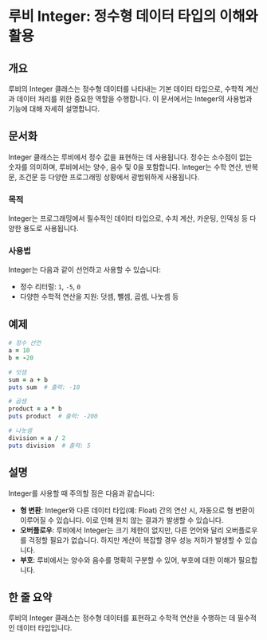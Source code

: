 <!--
Meta Description: # 루비 Integer: 정수형 데이터 타입의 이해와 활용 ## 개요 루비의 Integer 클래스는 정수형 데이터를 나타내는 기본 데이터 타입으로, 수학적 계산과 데이터 처리를 위한 중요한 역할을 수행합니다. 이 문서에서는 Integer의 사용법과 기능에 대해 자세히 ...
Meta Keywords: 데이터, integer, integer는, 있습니다, 정수형
-->

# 루비 Integer: 정수형 데이터 타입의 이해와 활용

## 개요
루비의 Integer 클래스는 정수형 데이터를 나타내는 기본 데이터 타입으로, 수학적 계산과 데이터 처리를 위한 중요한 역할을 수행합니다. 이 문서에서는 Integer의 사용법과 기능에 대해 자세히 설명합니다.

## 문서화
Integer 클래스는 루비에서 정수 값을 표현하는 데 사용됩니다. 정수는 소수점이 없는 숫자를 의미하며, 루비에서는 양수, 음수 및 0을 포함합니다. Integer는 수학 연산, 반복문, 조건문 등 다양한 프로그래밍 상황에서 광범위하게 사용됩니다.

### 목적
Integer는 프로그래밍에서 필수적인 데이터 타입으로, 수치 계산, 카운팅, 인덱싱 등 다양한 용도로 사용됩니다.

### 사용법
Integer는 다음과 같이 선언하고 사용할 수 있습니다:
- 정수 리터럴: `1`, `-5`, `0`
- 다양한 수학적 연산을 지원: 덧셈, 뺄셈, 곱셈, 나눗셈 등

## 예제
```ruby
# 정수 선언
a = 10
b = -20

# 덧셈
sum = a + b
puts sum  # 출력: -10

# 곱셈
product = a * b
puts product  # 출력: -200

# 나눗셈
division = a / 2
puts division  # 출력: 5
```

## 설명
Integer를 사용할 때 주의할 점은 다음과 같습니다:

- **형 변환**: Integer와 다른 데이터 타입(예: Float) 간의 연산 시, 자동으로 형 변환이 이루어질 수 있습니다. 이로 인해 원치 않는 결과가 발생할 수 있습니다.
- **오버플로우**: 루비에서 Integer는 크기 제한이 없지만, 다른 언어와 달리 오버플로우를 걱정할 필요가 없습니다. 하지만 계산이 복잡할 경우 성능 저하가 발생할 수 있습니다.
- **부호**: 루비에서는 양수와 음수를 명확히 구분할 수 있어, 부호에 대한 이해가 필요합니다.

## 한 줄 요약
루비의 Integer 클래스는 정수형 데이터를 표현하고 수학적 연산을 수행하는 데 필수적인 데이터 타입입니다.